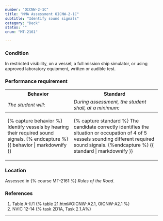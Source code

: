 ```yaml
---
number: "OICNW-2-1C"
title: "MMA Assessment OICNW-2-1C"
subtitle: "Identify sound signals"
category: "Deck"
status: ""
cnum: "MT-2161"

---
```

### Condition

In restricted visibility, on a vessel, a full mission ship simulator, or using approved laboratory equipment, written or audible test.

### Performance requirement 

<table width='100%' class='Guidelines'>
 <thead>
 <tr>
     <th class='thirty'>Behavior</th>
     <th class='seventy'>Standard</th>
 </tr>
 <tr>
     <td><em>The student will:</em></td>
     <td><em>During assessment, the student shall, at a minimum:</em></td>
 </tr>
 </thead>
 <tbody>
 

<tr><td>

{% capture behavior %}
Identify vessels by hearing their required sound signals.
{% endcapture %}
{{ behavior | markdownify }}

</td><td>

{% capture standard %}
The candidate correctly identifies the situation or occupation of 4 of 5 vessels sounding different required sound signals.
{%endcapture %}
{{ standard | markdownify }}

</td></tr>



 </tbody>
 </table>

### Location

Assessed in  {% course  MT-2161 %}  *Rules of the Road*.

### References

1.  Table A-II/1 {% table 21.html#OICNW-A2.1, OICNW-A2.1 %}
1.  NVIC 12-14 {% task 2D1A, Task 2.1.A%}

***

